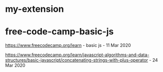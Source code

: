 # my-extension
# free-code-camp-basic-js

https://www.freecodecamp.org/learn - basic js - 11 Mar 2020

https://www.freecodecamp.org/learn/javascript-algorithms-and-data-structures/basic-javascript/concatenating-strings-with-plus-operator - 24 Mar 2020
